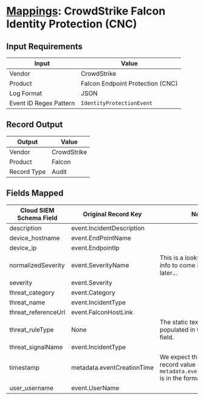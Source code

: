 # [Mappings](README.md): CrowdStrike Falcon Identity Protection (CNC)

## Input Requirements

|Input|Value|
|-----|-----|
|Vendor|CrowdStrike|
|Product|Falcon Endpoint Protection (CNC)|
|Log Format|JSON|
|Event ID Regex Pattern|`IdentityProtectionEvent`|

## Record Output

|Output|Value|
|------|-----|
|Vendor|CrowdStrike|
|Product|Falcon|
|Record Type|Audit|

## Fields Mapped

|Cloud SIEM Schema Field|Original Record Key|Notes|
|-----------------------|-------------------|-----|
|description|event.IncidentDescription||
|device_hostname|event.EndPointName||
|device_ip|event.EndpointIp||
|normalizedSeverity|event.SeverityName|This is a lookup field. More info to come in the catalog later...|
|severity|event.Severity||
|threat_category|event.Category||
|threat_name|event.IncidentType||
|threat_referenceUrl|event.FalconHostLink||
|threat_ruleType|None|The static text `direct` is populated in this schema field.|
|threat_signalName|event.IncidentType||
|timestamp|metadata.eventCreationTime|We expect the orginal record value of `metadata.eventCreationTime` is in the format `epoch_ms`|
|user_username|event.UserName||


